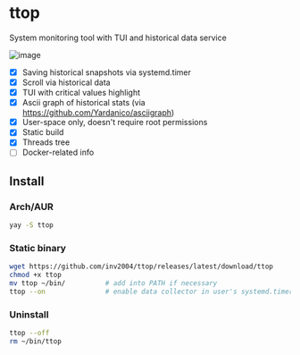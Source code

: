 # ttop

System monitoring tool with TUI and historical data service

![image](https://user-images.githubusercontent.com/4949069/209586812-11385ba4-2618-4fda-bf04-d0379cc13f04.png)

- [x] Saving historical snapshots via systemd.timer
- [x] Scroll via historical data
- [x] TUI with critical values highlight
- [x] Ascii graph of historical stats (via https://github.com/Yardanico/asciigraph)
- [x] User-space only, doesn't require root permissions
- [x] Static build
- [x] Threads tree
- [ ] Docker-related info

## Install

### Arch/AUR
```bash
yay -S ttop
```

### Static binary

```bash
wget https://github.com/inv2004/ttop/releases/latest/download/ttop
chmod +x ttop
mv ttop ~/bin/          # add into PATH if necessary
ttop --on               # enable data collector in user's systemd.timers
```

### Uninstall
```bash
ttop --off
rm ~/bin/ttop
```
